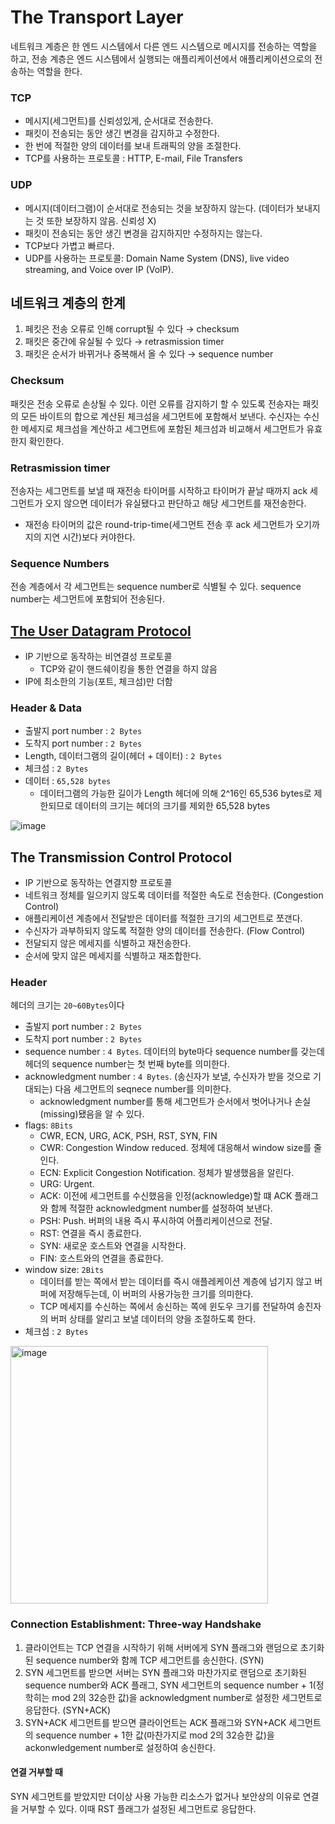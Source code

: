 # The Transport Layer

네트워크 계층은 한 엔드 시스템에서 다른 엔드 시스템으로 메시지를 전송하는 역할을 하고, 전송 계층은 엔드 시스템에서 실행되는 애플리케이션에서 애플리케이션으로의 전송하는 역할을 한다.

### TCP
- 메시지(세그먼트)를 신뢰성있게, 순서대로 전송한다.
- 패킷이 전송되는 동안 생긴 변경을 감지하고 수정한다.
- 한 번에 적절한 양의 데이터를 보내 트래픽의 양을 조절한다.
- TCP를 사용하는 프로토콜 : HTTP, E-mail, File Transfers

### UDP
- 메시지(데이터그램)이 순서대로 전송되는 것을 보장하지 않는다. (데이터가 보내지는 것 또한 보장하지 않음. 신뢰성 X)
- 패킷이 전송되는 동안 생긴 변경을 감지하지만 수정하지는 않는다.
- TCP보다 가볍고 빠르다.
- UDP를 사용하는 프로토콜: Domain Name System (DNS), live video streaming, and Voice over IP (VoIP).

## 네트워크 계층의 한계
1. 페킷은 전송 오류로 인해 corrupt될 수 있다 → checksum
2. 패킷은 중간에 유실될 수 있다 → retrasmission timer
3. 패킷은 순서가 바뀌거나 중복해서 올 수 있다 → sequence number

### Checksum
패킷은 전송 오류로 손상될 수 있다. 이런 오류를 감지하기 할 수 있도록 전송자는 패킷의 모든 바이트의 합으로 계산된 체크섬을 세그먼트에 포함해서 보낸다. 수신자는 수신한 메세지로 체크섬을 계산하고 세그먼트에 포함된 체크섬과 비교해서 세그먼트가 유효한지 확인한다.

### Retrasmission timer
전송자는 세그먼트를 보낼 때 재전송 타이머를 시작하고 타이머가 끝날 때까지 ack 세그먼트가 오지 않으면 데이터가 유실됐다고 판단하고 해당 세그먼트를 재전송한다.
- 재전송 타이머의 값은 round-trip-time(세그먼트 전송 후 ack 세그먼트가 오기까지의 지연 시간)보다 커야한다.

### Sequence Numbers
전송 계층에서 각 세그먼트는 sequence number로 식별될 수 있다. sequence number는 세그먼트에 포함되어 전송된다.

## [The User Datagram Protocol](https://datatracker.ietf.org/doc/pdf/rfc768.pdf)
- IP 기반으로 동작하는 비연결성 프로토콜
    - TCP와 같이 핸드쉐이킹을 통한 연결을 하지 않음
- IP에 최소한의 기능(포트, 체크섬)만 더함

### Header & Data
- 출발지 port number : `2 Bytes`
- 도착지 port number : `2 Bytes`
- Length, 데이터그램의 길이(헤더 + 데이터) : `2 Bytes`
- 체크섬 : `2 Bytes`
- 데이터 : `65,528 bytes`
   - 데이터그램의 가능한 길이가 Length 헤더에 의해 2^16인 65,536 bytes로 제한되므로 데이터의 크기는 헤더의 크기를 제외한 65,528 bytes
  
![image](https://user-images.githubusercontent.com/37496919/151689694-65168c98-7dea-467c-ad5c-bd76fdbeace9.png)

## The Transmission Control Protocol
- IP 기반으로 동작하는 연결지향 프로토콜
- 네트워크 정체를 일으키지 않도록 데이터를 적절한 속도로 전송한다. (Congestion Control)
- 애플리케이션 계층에서 전달받은 데이터를 적절한 크기의 세그먼트로 쪼갠다.
- 수신자가 과부하되지 않도록 적절한 양의 데이터를 전송한다. (Flow Control)
- 전달되지 않은 메세지를 식별하고 재전송한다.
- 순서에 맞지 않은 메세지를 식별하고 재조합한다.

### Header
헤더의 크기는 `20~60Bytes`이다 
- 출발지 port number : `2 Bytes`
- 도착지 port number : `2 Bytes`
- sequence number : `4 Bytes`. 데이터의 byte마다 sequence number를 갖는데 헤더의 sequence number는 첫 번째 byte를 의미한다.
- acknowledgment number : `4 Bytes`. (송신자가 보낼, 수신자가 받을 것으로 기대되는) 다음 세그먼트의 seqnece number를 의미한다.
    - acknowledgment number를 통해 세그먼트가 순서에서 벗어나거나 손실(missing)됐음을 알 수 있다.
- flags: `8Bits`
    - CWR, ECN, URG, ACK, PSH, RST, SYN, FIN
    - CWR: Congestion Window reduced. 정체에 대응해서 window size를 줄인다.
    - ECN: Explicit Congestion Notification. 정체가 발생했음을 알린다.
    - URG: Urgent.
    - ACK: 이전에 세그먼트를 수신했음을 인정(acknowledge)할 떄 ACK 플래그와 함께 적절한 acknowledgment number를 설정하여 보낸다. 
    - PSH: Push. 버퍼의 내용 즉시 푸시하여 어플리케이션으로 전달.
    - RST: 연결을 즉시 종료한다.
    - SYN: 새로운 호스트와 연결을 시작한다.
    - FIN: 호스트와의 연결을 종료한다.
- window size: `2Bits`
    - 데이터를 받는 쪽에서 받는 데이터를 즉시 애플레케이션 계층에 넘기지 않고 버퍼에 저장해두는데, 이 버퍼의 사용가능한 크기를 의미한다.
    - TCP 메세지를 수신하는 쪽에서 송신하는 쪽에 윈도우 크기를 전달하여 송진자의 버퍼 상태를 알리고 보낼 데이터의 양을 조절하도록 한다.
- 체크섬 : `2 Bytes`
<img width="412" alt="image" src="https://user-images.githubusercontent.com/37496919/156108275-c7edd997-7154-4cc0-b10e-b3b3f256f82f.png">

### Connection Establishment: Three-way Handshake
1. 클라이언트는 TCP 연결을 시작하기 위해 서버에게 SYN 플래그와 랜덤으로 초기화된 sequence number와 함께 TCP 세그먼트를 송신한다. (SYN)
2. SYN 세그먼트를 받으면 서버는 SYN 플래그와 마찬가지로 랜덤으로 초기화된 sequence number와 ACK 플래그, SYN 세그먼트의 sequence number + 1(정학히는 mod 2의 32승한 값)을 acknowledgment number로 설정한 세그먼트로 응답한다. (SYN+ACK)
3. SYN+ACK 세그먼트를 받으면 클라이언트는 ACK 플래그와 SYN+ACK 세그먼트의 sequence number + 1한 값(마찬가지로 mod 2의 32승한 값)을 ackonwledgement number로 설정하여 송신한다.

#### 연결 거부할 때
SYN 세그먼트를 받았지만 더이상 사용 가능한 리소스가 없거나 보안상의 이유로 연결을 거부할 수 있다. 이때 RST 플래그가 설정된 세그먼트로 응답한다.

